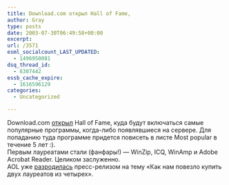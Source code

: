 ```yaml
---
title: Download.com открыл Hall of Fame,
author: Gray
type: posts
date: 2003-07-30T06:49:58+00:00
excerpt:
url: /3571
esml_socialcount_LAST_UPDATED:
  - 1496950081
dsq_thread_id:
  - 6307442
essb_cache_expire:
  - 1616596129
categories:
  - Uncategorized

---
```








Download.com <a href="http://download.com.com/1200-2001-5056469.html?tag=sptlt" target="_blank">открыл</a> Hall of Fame, куда будут включаться самые популярные программы, когда-либо появлявшиеся на сервере. Для попаданию туда программе придется повисеть в листе Most popular в течение 5 лет :).  
Первым лауреатами стали (фанфары!) &#8212; WinZip, ICQ, WinAmp и Adobe Acrobat Reader. Целиком заслуженно.  
AOL уже <a href="http://home.businesswire.com/portal/site/home/?epi_menuItemID=989a6827590d7dda9cdf6023a0908a0c&#038;epi_menuID=c791260db682611740b28e347a808a0c&#038;epi_baseMenuID=384979e8cc48c441ef0130f5c6908a0c&#038;newsId=20030729005663&#038;ndmViewId=news_view&#038;newsLang=en&#038;div=171107008" target="_blank">разродилась</a> пресс-релизом на тему &#171;Как нам повезло купить двух лауреатов из четырех&#187;.